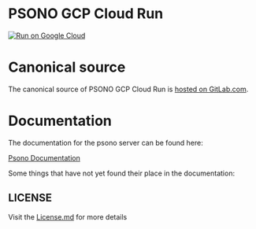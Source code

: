 # PSONO GCP Cloud Run

[![Run on Google Cloud](https://deploy.cloud.run/button.svg)](https://deploy.cloud.run)

# Canonical source

The canonical source of PSONO GCP Cloud Run is [hosted on GitLab.com](https://gitlab.com/psono/psono-gcp-cloud-run).

# Documentation

The documentation for the psono server can be found here:

[Psono Documentation](https://doc.psono.com/)

Some things that have not yet found their place in the documentation:


## LICENSE

Visit the [License.md](/LICENSE.md) for more details
